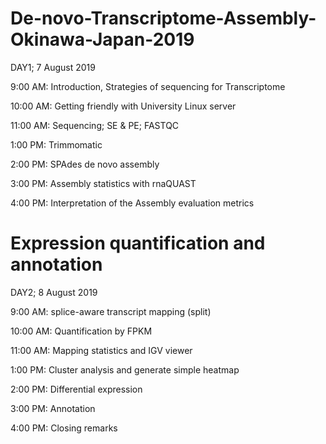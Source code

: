 # De-novo-Transcriptome-Assembly-Okinawa-Japan-2019 

DAY1; 7 August 2019

9:00 AM: Introduction, Strategies of sequencing for Transcriptome

10:00 AM: Getting friendly with University Linux server

11:00 AM: Sequencing; SE & PE; FASTQC


1:00 PM: Trimmomatic

2:00 PM: SPAdes de novo assembly

3:00 PM: Assembly statistics with rnaQUAST

4:00 PM: Interpretation of the Assembly evaluation metrics




# Expression quantification and annotation

DAY2; 8 August 2019

9:00 AM: splice-aware transcript mapping (split)

10:00 AM: Quantification by FPKM

11:00 AM: Mapping statistics and IGV viewer 


1:00 PM: Cluster analysis and generate simple heatmap

2:00 PM: Differential expression

3:00 PM: Annotation

4:00 PM: Closing remarks
